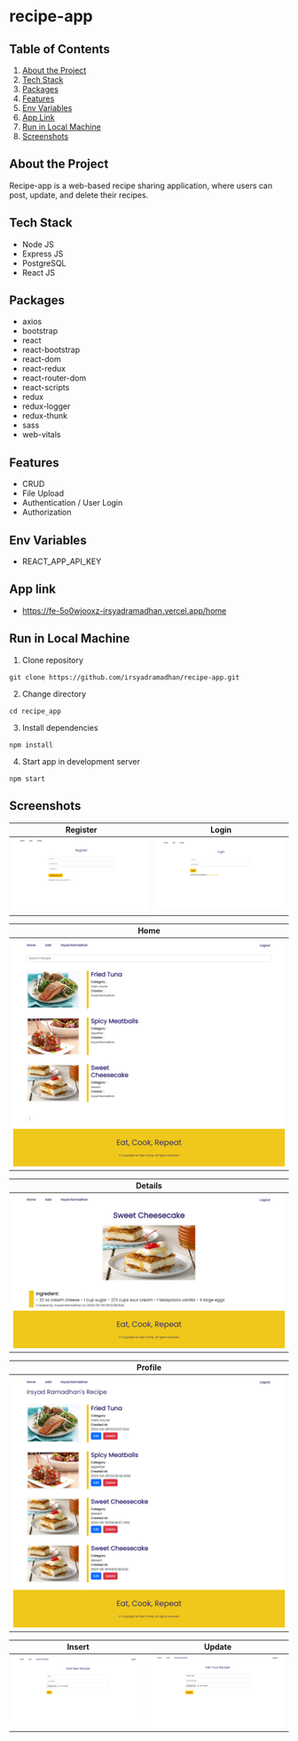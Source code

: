 # recipe-app

## Table of Contents

1. [About the Project](#about-the-project)
2. [Tech Stack](#tech-stack)
3. [Packages](#packages)
4. [Features](#features)
5. [Env Variables](#env-variables)
6. [App Link](#app-link)
7. [Run in Local Machine](#run-in-local-machine)
8. [Screenshots](#screenshots)

## About the Project

Recipe-app is a web-based recipe sharing application, where users can post, update, and delete their recipes.

## Tech Stack

- Node JS
- Express JS
- PostgreSQL
- React JS

## Packages

- axios
- bootstrap
- react
- react-bootstrap
- react-dom
- react-redux
- react-router-dom
- react-scripts
- redux
- redux-logger
- redux-thunk
- sass
- web-vitals

## Features

- CRUD
- File Upload
- Authentication / User Login
- Authorization

## Env Variables

- REACT_APP_API_KEY

## App link

- https://fe-5o0wjooxz-irsyadramadhan.vercel.app/home

## Run in Local Machine

1. Clone repository

```
git clone https://github.com/irsyadramadhan/recipe-app.git
```

2. Change directory

```
cd recipe_app
```

3. Install dependencies

```
npm install
```

4. Start app in development server

```
npm start
```

## Screenshots

| Register | Login |
| ----------- | ----------- |
| ![register](https://github.com/irsyadramadhan/recipe-app/blob/main/src/screenshots/register.png) | ![login](https://github.com/irsyadramadhan/recipe-app/blob/main/src/screenshots/login.png) |

| Home |
| ----------- |
| ![home](https://github.com/irsyadramadhan/recipe-app/blob/main/src/screenshots/home.png) |

| Details |
| ----------- |
| ![details](https://github.com/irsyadramadhan/recipe-app/blob/main/src/screenshots/details.png) |

| Profile |
| ----------- |
| ![profile](https://github.com/irsyadramadhan/recipe-app/blob/main/src/screenshots/profile.png) |

| Insert | Update |
| ----------- | ----------- |
| ![insert](https://github.com/irsyadramadhan/recipe-app/blob/main/src/screenshots/insert.png) | ![update](https://github.com/irsyadramadhan/recipe-app/blob/main/src/screenshots/update.png) |
